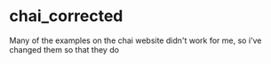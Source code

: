# chai_corrected
Many of the examples on the chai website didn't work for me, so i've changed them so that they do

